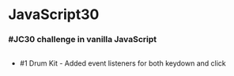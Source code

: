 ﻿# JavaScript30

### #JC30 challenge in vanilla JavaScript

##

-   #1 Drum Kit - Added event listeners for both keydown and click

